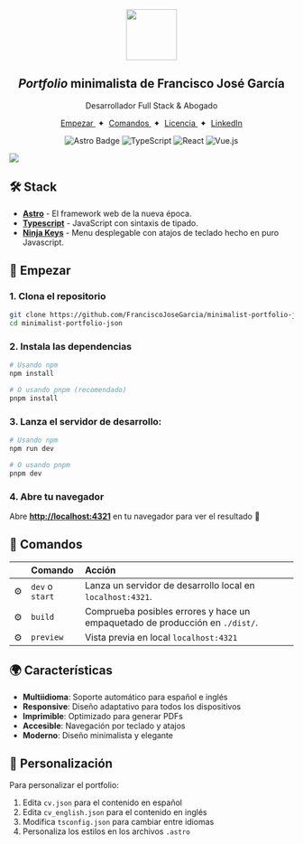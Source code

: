

<div align="center">
<img src="logo.png" height="90px" width="auto" /> 
<h2>
    <em>Portfolio</em> minimalista de Francisco José García
</h2>
<p>
Desarrollador Full Stack & Abogado
</p>

</div>

<div align="center">
    <a href="#🚀-empezar">
        Empezar
    </a>
    <span>&nbsp;✦&nbsp;</span>
    <a href="#🧞-comandos">
        Comandos
    </a>
    <span>&nbsp;✦&nbsp;</span>
    <a href="#🔑-licencia">
        Licencia
    </a>
    <span>&nbsp;✦&nbsp;</span>
    <a href="https://linkedin.com/in/francisco--garcia/">
        LinkedIn
    </a>
   
</div>

<p></p>

<div align="center">

![Astro Badge](https://img.shields.io/badge/Astro-BC52EE?logo=astro&logoColor=fff&style=flat)
![TypeScript](https://img.shields.io/badge/TypeScript-007ACC?logo=typescript&logoColor=white)
![React](https://img.shields.io/badge/React-20232A?logo=react&logoColor=61DAFB)
![Vue.js](https://img.shields.io/badge/Vue.js-35495E?logo=vue.js&logoColor=4FC08D)

</div>

<img src="portada.png"></img>

## 🛠️ Stack

- [**Astro**](https://astro.build/) - El framework web de la nueva época.
- [**Typescript**](https://www.typescriptlang.org/) - JavaScript con sintaxis de tipado.
- [**Ninja Keys**](https://github.com/ssleptsov/ninja-keys) - Menu desplegable con atajos de teclado hecho en puro Javascript.

## 🚀 Empezar

### 1. Clona el repositorio

```bash
git clone https://github.com/FranciscoJoseGarcia/minimalist-portfolio-json.git
cd minimalist-portfolio-json
```

### 2. Instala las dependencias

```bash
# Usando npm
npm install

# O usando pnpm (recomendado)
pnpm install
```

### 3. Lanza el servidor de desarrollo:

```bash
# Usando npm
npm run dev

# O usando pnpm
pnpm dev
```

### 4. Abre tu navegador

Abre [**http://localhost:4321**](http://localhost:4321/) en tu navegador para ver el resultado 🚀

## 🧞 Comandos

|     | Comando          | Acción                                        |
| :-- | :--------------- | :-------------------------------------------- |
| ⚙️  | `dev` o `start` | Lanza un servidor de desarrollo local en  `localhost:4321`.  |
| ⚙️  | `build`          | Comprueba posibles errores y hace un empaquetado de producción en `./dist/`.      |
| ⚙️  | `preview`        | Vista previa en local `localhost:4321` |

## 🌍 Características

- **Multiidioma**: Soporte automático para español e inglés
- **Responsive**: Diseño adaptativo para todos los dispositivos
- **Imprimible**: Optimizado para generar PDFs
- **Accesible**: Navegación por teclado y atajos
- **Moderno**: Diseño minimalista y elegante

## 📝 Personalización

Para personalizar el portfolio:

1. Edita `cv.json` para el contenido en español
2. Edita `cv_english.json` para el contenido en inglés
3. Modifica `tsconfig.json` para cambiar entre idiomas
4. Personaliza los estilos en los archivos `.astro`




